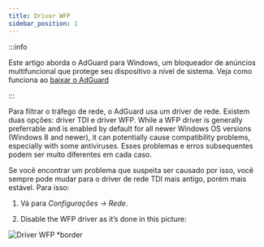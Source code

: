 ```yaml
---
title: Driver WFP
sidebar_position: 1
---
```


:::info

Este artigo aborda o AdGuard para Windows, um bloqueador de anúncios multifuncional que protege seu dispositivo a nível de sistema. Veja como funciona ao [baixar o AdGuard](https://agrd.io/download-kb-adblock)

:::

Para filtrar o tráfego de rede, o AdGuard usa um driver de rede. Existem duas opções: driver TDI e driver WFP. While a WFP driver is generally preferrable and is enabled by default for all newer Windows OS versions (Windows 8 and newer), it can potentially cause compatibility problems, especially with some antiviruses. Esses problemas e erros subsequentes podem ser muito diferentes em cada caso.

Se você encontrar um problema que suspeita ser causado por isso, você sempre pode mudar para o driver de rede TDI mais antigo, porém mais estável. Para isso:

1. Vá para *Configurações → Rede*.

2. Disable the WFP driver as it’s done in this picture:

![Driver WFP *border](https://cdn.adtidy.org/content/kb/ad_blocker/windows/solving-problems/wfp-driver.png)

